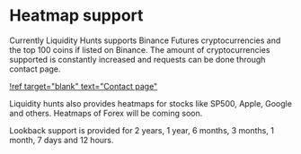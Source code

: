 # Heatmap support

Currently Liquidity Hunts supports Binance Futures cryptocurrencies and the top 100 coins if listed on Binance. The amount of cryptocurrencies supported is constantly increased and requests can be done through contact page. 

[!ref target="blank" text="Contact page"](https://liquidityhunts.com/contact/)

Liquidity hunts also provides heatmaps for stocks like SP500, Apple, Google and others. Heatmaps of Forex will be coming soon.

Lookback support is provided for 2 years, 1 year, 6 months, 3 months, 1 month, 7 days and 12 hours.
